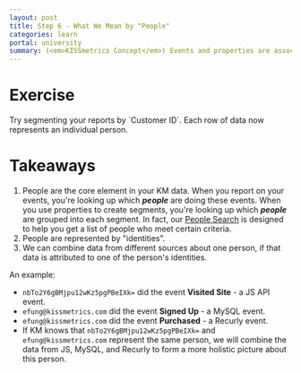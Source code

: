 ```yaml
---
layout: post
title: Step 6 - What We Mean by "People"
categories: learn
portal: university
summary: (<em>KISSmetrics Concept</em>) Events and properties are associated with each <strong>person</strong>, which lets you visualize the entire lifecycle of individual people.
---
```

# Exercise
<div class="alert alert-success alert-block">
Try segmenting your reports by `Customer ID`. Each row of data now represents an individual person.
</div>

# Takeaways

1. People are the core element in your KM data. When you report on your events, you're looking up which ***people*** are doing these events. When you use properties to create segments, you're looking up which ***people*** are grouped into each segment. In fact, our [People Search][people-demo] is designed to help you get a list of people who meet certain criteria.
2. People are represented by "identities".
3. We can combine data from different sources about one person, if that data is attributed to one of the person's identities.

An example:

  * `nbTo2Y6gBMjpu12wKz5pgPBeIXk=` did the event **Visited Site** - a JS API event.
  * `efung@kissmetrics.com` did the event **Signed Up** - a MySQL event.
  * `efung@kissmetrics.com` did the event **Purchased** - a Recurly event.
  * If KM knows that `nbTo2Y6gBMjpu12wKz5pgPBeIXk=` and `efung@kissmetrics.com` represent the same person, we will combine the data from JS, MySQL, and Recurly to form a more holistic picture about this person.

[people-demo]: https://demo.kissmetrics.com/people
